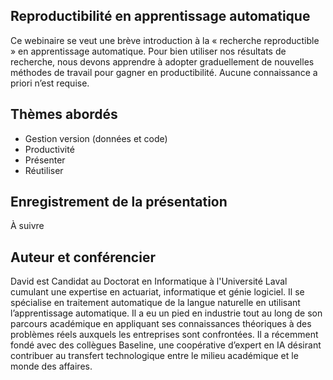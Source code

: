 ## Reproductibilité en apprentissage automatique

Ce webinaire se veut une brève introduction à la « recherche reproductible » en apprentissage automatique. Pour bien utiliser nos résultats de recherche, nous devons apprendre à adopter graduellement de nouvelles méthodes de travail pour gagner en productibilité. Aucune connaissance a priori n’est requise.

## Thèmes abordés
 - Gestion version (données et code)
 - Productivité
 - Présenter
 - Réutiliser

## Enregistrement de la présentation
À suivre
 
## Auteur et conférencier
David est Candidat au Doctorat en Informatique à l'Université Laval cumulant une expertise en actuariat, informatique et génie logiciel. Il se spécialise en traitement automatique de la langue naturelle en utilisant l’apprentissage automatique. Il a eu un pied en industrie tout au long de son parcours académique en appliquant ses connaissances théoriques à des problèmes réels auxquels les entreprises sont confrontées. Il a récemment fondé avec des collègues Baseline, une coopérative d’expert en IA désirant contribuer au transfert technologique entre le milieu académique et le monde des affaires.
